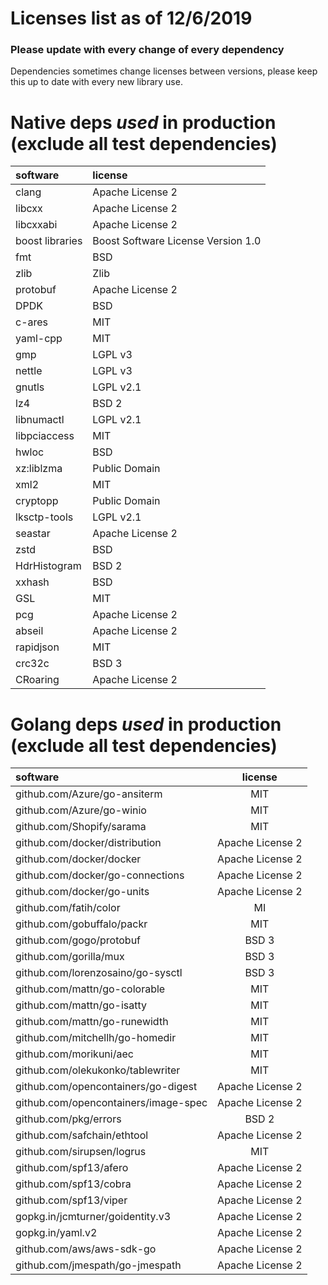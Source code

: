 # Licenses list as of 12/6/2019

### Please update with every change of every dependency

Dependencies sometimes change licenses between versions, 
please keep this up to date with every new library use.

# Native deps _used_ in production (exclude all test dependencies)

| software        | license                            |
| :----------     | :------------                      |
| clang           | Apache License 2                   |
| libcxx          | Apache License 2                   |
| libcxxabi       | Apache License 2                   |
| boost libraries | Boost Software License Version 1.0 |
| fmt             | BSD                                |
| zlib            | Zlib                               |
| protobuf        | Apache License 2                   |
| DPDK            | BSD                                |
| c-ares          | MIT                                |
| yaml-cpp        | MIT                                |
| gmp             | LGPL v3                            |
| nettle          | LGPL v3                            |
| gnutls          | LGPL v2.1                          |
| lz4             | BSD 2                              |
| libnumactl      | LGPL v2.1                          |
| libpciaccess    | MIT                                |
| hwloc           | BSD                                |
| xz:liblzma      | Public Domain                      |
| xml2            | MIT                                |
| cryptopp        | Public Domain                      |
| lksctp-tools    | LGPL v2.1                          |
| seastar         | Apache License 2                   |
| zstd            | BSD                                |
| HdrHistogram    | BSD 2                              |
| xxhash          | BSD                                |
| GSL             | MIT                                |
| pcg             | Apache License 2                   |
| abseil          | Apache License 2                   |
| rapidjson       | MIT                                |
| crc32c          | BSD 3                              |
| CRoaring        | Apache License 2                   |
 
# Golang deps _used_ in production (exclude all test dependencies)

| software                             | license          |
| :----------                          | :------------:   |
| github.com/Azure/go-ansiterm         | MIT              |
| github.com/Azure/go-winio            | MIT              |
| github.com/Shopify/sarama            | MIT              |
| github.com/docker/distribution       | Apache License 2 |
| github.com/docker/docker             | Apache License 2 |
| github.com/docker/go-connections     | Apache License 2 |
| github.com/docker/go-units           | Apache License 2 |
| github.com/fatih/color               | MI               |
| github.com/gobuffalo/packr           | MIT              |
| github.com/gogo/protobuf             | BSD 3            |
| github.com/gorilla/mux               | BSD 3            |
| github.com/lorenzosaino/go-sysctl    | BSD 3            |
| github.com/mattn/go-colorable        | MIT              |
| github.com/mattn/go-isatty           | MIT              |
| github.com/mattn/go-runewidth        | MIT              |
| github.com/mitchellh/go-homedir      | MIT              |
| github.com/morikuni/aec              | MIT              |
| github.com/olekukonko/tablewriter    | MIT              |
| github.com/opencontainers/go-digest  | Apache License 2 |
| github.com/opencontainers/image-spec | Apache License 2 |
| github.com/pkg/errors                | BSD 2            |
| github.com/safchain/ethtool          | Apache License 2 |
| github.com/sirupsen/logrus           | MIT              |
| github.com/spf13/afero               | Apache License 2 |
| github.com/spf13/cobra               | Apache License 2 |
| github.com/spf13/viper               | Apache License 2 |
| gopkg.in/jcmturner/goidentity.v3     | Apache License 2 |
| gopkg.in/yaml.v2                     | Apache License 2 |
| github.com/aws/aws-sdk-go            | Apache License 2 |
| github.com/jmespath/go-jmespath      | Apache License 2 |
